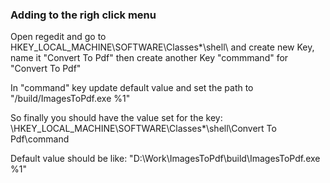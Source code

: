 ### Adding to the righ click menu

Open regedit and go to HKEY_LOCAL_MACHINE\SOFTWARE\Classes\*\shell\ and create new Key, name it "Convert To Pdf"
then create another Key "commmand" for "Convert To Pdf" 

In "command" key update default value and set the path to "<Full path to git folder>/build/ImagesToPdf.exe %1"

So finally you should have the value set for the key:
\HKEY_LOCAL_MACHINE\SOFTWARE\Classes\*\shell\Convert To Pdf\command

Default value should be like: "D:\Work\ImagesToPdf\build\ImagesToPdf.exe %1"
